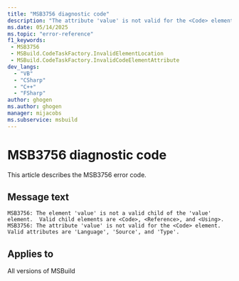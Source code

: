 ```yaml
---
title: "MSB3756 diagnostic code"
description: "The attribute 'value' is not valid for the <Code> element.  Valid attributes are 'Language', 'Source', and 'Type'."
ms.date: 05/14/2025
ms.topic: "error-reference"
f1_keywords:
 - MSB3756
 - MSBuild.CodeTaskFactory.InvalidElementLocation
 - MSBuild.CodeTaskFactory.InvalidCodeElementAttribute
dev_langs:
  - "VB"
  - "CSharp"
  - "C++"
  - "FSharp"
author: ghogen
ms.author: ghogen
manager: mijacobs
ms.subservice: msbuild
---
```


# MSB3756 diagnostic code

<!-- :::ErrorDefinitionDescription::: -->
<!-- :::editable-content name="introDescription"::: -->
This article describes the MSB3756 error code.
<!-- :::editable-content-end::: -->

## Message text

`MSB3756: The element 'value' is not a valid child of the 'value' element.  Valid child elements are <Code>, <Reference>, and <Using>.
MSB3756: The attribute 'value' is not valid for the <Code> element.  Valid attributes are 'Language', 'Source', and 'Type'.`

<!-- :::editable-content name="postOutputDescription"::: -->
<!--
{StrBegin="MSB3756: "}

{StrBegin="MSB3756: "}
-->
<!-- :::editable-content-end::: -->
<!-- :::ErrorDefinitionDescription-end::: -->

## Applies to

All versions of MSBuild
